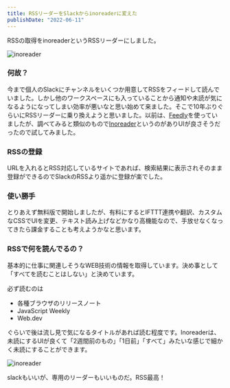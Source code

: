 ```yaml
---
title: RSSリーダーをSlackからinoreaderに変えた
publishDate: "2022-06-11"
---
```


RSSの取得をinoreaderというRSSリーダーにしました。

![inoreader](/images/20200611.png)

### 何故？

今まで個人のSlackにチャンネルをいくつか用意してRSSをフィードして読んでいました。しかし他のワークスペースにも入っていることから通知や未読が気になるようになってしまい効率が悪いなと思い始めて来ました。そこで10年ぶりぐらいにRSSリーダーに乗り換えようと思いました。以前は、[Feedly](https://feedly.com/)を使っていましたが、調べてみると類似のもので[Inoreader](https://www.inoreader.com/)というのがありUIが良さそうだったので試してみました。

### RSSの登録

URLを入れるとRSS対応しているサイトであれば、検索結果に表示されそのまま登録ができるのでSlackのRSSより遥かに登録が楽でした。

### 使い勝手

とりあえず無料版で開始しましたが、有料にするとIFTTT連携や翻訳、カスタムなCSSでUIを変更、テキスト読み上げなどかなり高機能なので、手放せなくなってきたら課金することも考えようかなと思います。

### RSSで何を読んでるの？

基本的に仕事に関連しそうなWEB技術の情報を取得しています。決め事として「すべてを読むことはしない」と決めています。

必ず読むのは
- 各種ブラウザのリリースノート
- JavaScript Weekly
- Web.dev

ぐらいで後は流し見で気になるタイトルがあれば読む程度です。Inoreaderは、未読にするUIが良くて「2週間前のもの」「1日前」「すべて」みたいな感じで細かく未読にすることができます。

![inoreader](/images/20220611_2.png)

slackもいいが、専用のリーダーもいいものだ。RSS最高！